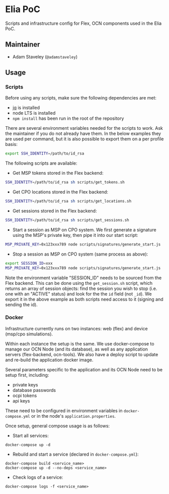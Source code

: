 # Elia PoC

Scripts and infrastructure config for Flex, OCN components used in the Elia
PoC.

## Maintainer
- Adam Staveley (`@adamstaveley`)

## Usage

### Scripts

Before using any scripts, make sure the following dependencies are met:
- [jq](https://stedolan.github.io/jq/download/) is installed
- node LTS is installed
- `npm install` has been run in the root of the repository

There are several environment variables needed for the scripts to work. Ask the
maintainer if you do not already have them. In the below examples they are used
per command, but it is also possible to export them on a per profile basis:

```sh
export SSH_IDENTITY=/path/to/id_rsa
```

The following scripts are available:

- Get MSP tokens stored in the Flex backend:
```sh
SSH_IDENTITY=/path/to/id_rsa sh scripts/get_tokens.sh
```

- Get CPO locations stored in the Flex backend:
```sh
SSH_IDENTITY=/path/to/id_rsa sh scripts/get_locations.sh
```

- Get sessions stored in the Flex backend:
```sh
SSH_IDENTITY=/path/to/id_rsa sh scripts/get_sessions.sh
```

- Start a session as MSP on CPO system. We first generate a signature using the
MSP's private key, then pipe it into our start script:
```sh
MSP_PRIVATE_KEY=0x123xxx789 node scripts/signatures/generate_start.js | MSP_AUTH_TOKEN=xxx sh scripts/start_session.sh
```

- Stop a session as MSP on CPO system (same process as above):
```sh
export SESSION_ID=xxx
MSP_PRIVATE_KEY=0x123xxx789 node scripts/signatures/generate_start.js | MSP_AUTH_TOKEN=xxx sh scripts/stop_session.sh.js 
```

Note the environment variable "SESSION_ID" needs to be sourced from the Flex
backend. This can be done using the `get_session.sh` script, which returns an
array of session objects: find the session you wish to stop (i.e. one with an
"ACTIVE" status) and look for the the `id` field (not `_id`). We export it in
the above example as both scripts need access to it (signing and sending the 
id).

### Docker

Infrastructure currently runs on two instances: web (flex) and device
(msp/cpo simulations).

Within each instance the setup is the same. We use docker-compose to manage our
OCN Node (and its database), as well as any application servers (flex-backend,
ocn-tools). We also have a deploy script to update and re-build the application
docker image.

Several parameters specific to the application and its OCN Node need to be setup
first, including:
- private keys
- database passwords
- ocpi tokens
- api keys

These need to be configured in environment variables in `docker-compose.yml` or
in the node's `application.properties`.

Once setup, general compose usage is as follows:

- Start all services:
```
docker-compose up -d
```

- Rebuild and start a service (declared in `docker-compose.yml`):
```
docker-compose build <service_name>
docker-compose up -d --no-deps <service_name>
```

- Check logs of a service:
```
docker-compose logs -f <service_name>
```
